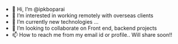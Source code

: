 - 👋 Hi, I’m @ipkboparai
- 👀 I’m interested in working remotely with overseas clients
- 🌱 I’m currently new technologies  ...
- 💞️ I’m looking to collaborate on Front end, backend projects
- 📫 How to reach me from my email id or profile.. Will share soon!!

<!---
ipkboparai/ipkboparai is a ✨ special ✨ repository because its `README.md` (this file) appears on your GitHub profile.
You can click the Preview link to take a look at your changes.
--->
